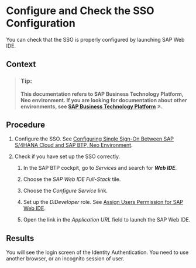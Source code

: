 <!-- loiof907bd460d46436f9ead17ea954fa9c6 -->

# Configure and Check the SSO Configuration

You can check that the SSO is properly configured by launching SAP Web IDE.



## Context

> ### Tip:  
> **This documentation refers to SAP Business Technology Platform, Neo environment. If you are looking for documentation about other environments, see [SAP Business Technology Platform](https://help.sap.com/viewer/65de2977205c403bbc107264b8eccf4b/Cloud/en-US/6a2c1ab5a31b4ed9a2ce17a5329e1dd8.html "SAP Business Technology Platform (SAP BTP) is an integrated offering comprised of four technology portfolios: database and data management, application development and integration, analytics, and intelligent technologies. The platform offers users the ability to turn data into business value, compose end-to-end business processes, and build and extend SAP applications quickly.") :arrow_upper_right:.**



## Procedure

1.  Configure the SSO. See [Configuring Single Sign-On Between SAP S/4HANA Cloud and SAP BTP, Neo Environment](configuring-single-sign-on-between-sap-s-4hana-cloud-and-sap-btp-neo-environment-a41018f.md).

2.  Check if you have set up the SSO correctly.

    1.  In the SAP BTP cockpit, go to *Services* and search for ***Web IDE***.

    2.  Choose the *SAP Web IDE Full-Stack* tile.

    3.  Choose the *Configure Service* link.

    4.  Set up the *DiDeveloper* role. See [Assign Users Permission for SAP Web IDE](https://help.sap.com/viewer/825270ffffe74d9f988a0f0066ad59f0/CF/en-US/102a024b1e344c54a0df7d835163b039.html).

    5.  Open the link in the *Application URL* field to launch the SAP Web IDE.





<a name="loiof907bd460d46436f9ead17ea954fa9c6__result_xb2_11y_kbb"/>

## Results

You will see the login screen of the Identity Authentication. You need to use another browser, or an incognito session of user.

